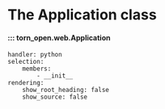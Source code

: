 # The Application class

#### ::: torn_open.web.Application
    handler: python
    selection:
        members:
            - __init__
    rendering:
        show_root_heading: false
        show_source: false
